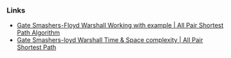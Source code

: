 ### Links
- [Gate Smashers-Floyd Warshall Working with example | All Pair Shortest Path Algorithm](https://www.youtube.com/watch?v=pgNE06YbDZ8)
- [Gate Smashers-loyd Warshall Time & Space complexity | All Pair Shortest Path](https://www.youtube.com/watch?v=HAFAD8XbXps)